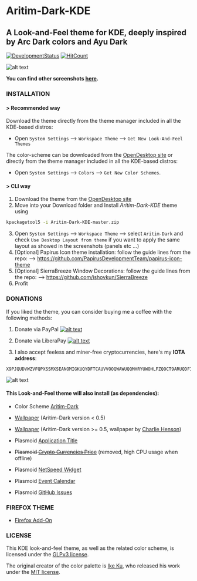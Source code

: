 # Aritim-Dark-KDE

## A Look-and-Feel theme for KDE, deeply inspired by Arc Dark colors and Ayu Dark 

[![DevelopmentStatus](https://img.shields.io/badge/Development-Ongoing-brightgreen.svg)](https://img.shields.io/badge/Development-Ongoing-brightgreen.svg)
[![HitCount](http://hits.dwyl.io/Mrcuve0/Aritim-Dark-KDE.svg)](http://hits.dwyl.io/Mrcuve0/Aritim-Dark-KDE)


![alt text](https://raw.githubusercontent.com/Mrcuve0/Aritim-Dark-KDE/master/Screenshots/CleanDesktop.png)

**You can find other screenshots [here](https://www.pling.com/p/1281836/).**

### **INSTALLATION**
#### **> Recommended way**

 Download the theme directly from the theme manager included in all the KDE-based distros:

* Open `System Settings` --> `Workspace Theme` --> `Get New Look-And-Feel Themes`

The color-scheme can be downloaded from the [OpenDesktop site](https://www.pling.com/p/1280295/) or directly from the theme manager included in all the KDE-based distros:

* Open `System Settings` --> `Colors` --> `Get New Color Schemes`.

#### **> CLI way**

1. Download the theme from the [OpenDesktop site](https://store.kde.org/p/1281836/)
2. Move into your Download folder and Install *Aritim-Dark-KDE* theme using
```bash
kpackagetool5 -i Aritim-Dark-KDE-master.zip
```
3. Open `System Settings` --> `Workspace Theme` --> select `Aritim-Dark` and check `Use Desktop Layout from theme` if you want to apply the same layout as showed in the screenshots (panels etc ...)
4. [Optional] Papirus Icon theme installation: follow the guide lines from the repo: --> https://github.com/PapirusDevelopmentTeam/papirus-icon-theme
5. [Optional] SierraBreeze Window Decorations: follow the guide lines from the repo: --> https://github.com/ishovkun/SierraBreeze
6. Profit

### **DONATIONS**
If you liked the theme, you can consider buying me a coffee with the following methods:

1. Donate via PayPal [![alt text](https://www.paypal.com/en_US/i/btn/btn_donate_LG.gif)](https://paypal.me/mrcuve0)

2. Donate via LiberaPay [![alt text](https://liberapay.com/assets/widgets/donate.svg)](https://liberapay.com/Mrcuve0/donate)

3. I also accept feeless and miner-free cryptocurrencies, here's my **IOTA address**:
```
X9PJQUDVWZVFQPXSSMXSEANOMIGKUQYDFTCAUVVOOQWAWUQQMHRYUWOHLFZQOCT9ARUQDFIIUSWMGJMICUDOC9XOUY
```
![alt text](https://raw.githubusercontent.com/Mrcuve0/Aritim-Dark-KDE/master/QRCode.jpg)



#### **This Look-and-Feel theme will also install (as dependencies):**

* Color Scheme [Aritim-Dark](https://store.kde.org/p/1280295)

* [Wallpaper](https://store.kde.org/p/1291306) (Aritim-Dark version < 0.5)

* [Wallpaper](https://www.pling.com/p/1272202/) (Aritim-Dark version >= 0.5, wallpaper by [Charlie Henson](https://www.pling.com/u/charlie-henson/))


* Plasmoid [Application Title](https://store.kde.org/p/1199712)


* ~~Plasmoid [Crypto Currencies Price](https://store.kde.org/p/1200334)~~ (removed, high CPU usage when offline)

* Plasmoid [NetSpeed Widget](https://store.kde.org/p/998895)

* Plasmoid [Event Calendar](https://www.pling.com/p/998901/)

* Plasmoid [GitHub Issues](https://www.pling.com/p/1271237/)

### **FIREFOX THEME**
* [Firefox Add-On](https://addons.mozilla.org/en-US/firefox/addon/aritim-dark/)

### **LICENSE**
This KDE look-and-feel theme, as well as the related color scheme, is licensed under the [GLPv3 license](https://github.com/Mrcuve0/Aritim-Dark-KDE/blob/master/LICENSE).

The original creator of the color palette is [Ike Ku](https://github.com/dempfi), who released his work under the [MIT license](https://github.com/dempfi/ayu/blob/master/LICENSE).
